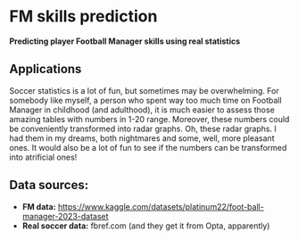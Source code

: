 # FM skills prediction

**Predicting player Football Manager skills using real statistics**

## Applications
Soccer statistics is a lot of fun, but sometimes may be overwhelming. For somebody like myself, a person who spent way too much time on Football Manager in childhood (and adulthood), it is much easier to assess those amazing tables with numbers in 1-20 range. Moreover, these numbers could be conveniently transformed into radar graphs. Oh, these radar graphs. I had them in my dreams, both nightmares and some, well, more pleasant ones. It would also be a lot of fun to see if the numbers can be transformed into atrificial ones!

## Data sources:
- **FM data:** https://www.kaggle.com/datasets/platinum22/foot-ball-manager-2023-dataset
- **Real soccer data:** fbref.com (and they get it from Opta, apparently)


